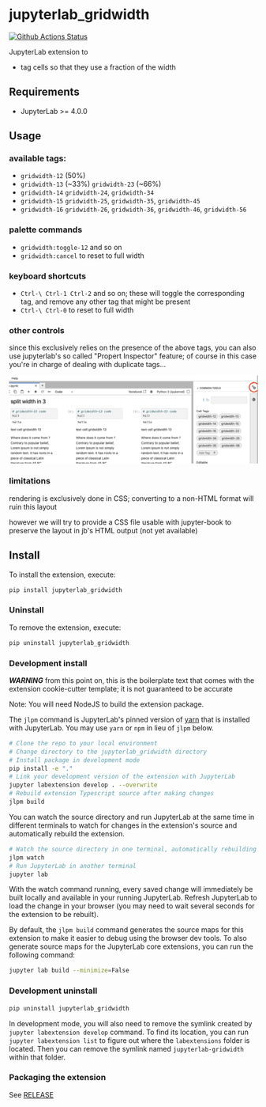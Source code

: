 # jupyterlab_gridwidth

[![Github Actions Status](https://github.com/parmentelat/jupyterlab-gridwidth/workflows/Build/badge.svg)](https://github.com/parmentelat/jupyterlab-gridwidth/actions/workflows/build.yml)

JupyterLab extension to

- tag cells so that they use a fraction of the width

## Requirements

- JupyterLab >= 4.0.0

## Usage

### available tags:

- `gridwidth-12` (50%)
- `gridwidth-13` (~33%) `gridwidth-23` (~66%)
- `gridwidth-14` `gridwidth-24`, `gridwidth-34`
- `gridwidth-15` `gridwidth-25`, `gridwidth-35`, `gridwidth-45`
- `gridwidth-16` `gridwidth-26`, `gridwidth-36`, `gridwidth-46`, `gridwidth-56`

### palette commands

- `gridwidth:toggle-12` and so on
- `gridwidth:cancel` to reset to full width

### keyboard shortcuts

- `Ctrl-\ Ctrl-1 Ctrl-2` and so on; these will toggle the corresponding tag, and
  remove any other tag that might be present
- `Ctrl-\ Ctrl-0` to reset to full width

### other controls

since this exclusively relies on the presence of the above tags, you can also use jupyterlab's so called "Propert Inspector" feature; of course in this case you're in charge of dealing with duplicate tags...

![Alt text](README-property-inspector.png)

### limitations

rendering is exclusively done in CSS; converting to a non-HTML format will ruin
this layout

however we will try to provide a CSS file usable with jupyter-book to
preserve the layout in jb's HTML output (not yet available)

## Install

To install the extension, execute:

```bash
pip install jupyterlab_gridwidth
```

### Uninstall

To remove the extension, execute:

```bash
pip uninstall jupyterlab_gridwidth
```

### Development install

***WARNING*** from this point on, this is the boilerplate text that comes with
the extension cookie-cutter template; it is not guaranteed to be accurate

Note: You will need NodeJS to build the extension package.

The `jlpm` command is JupyterLab's pinned version of
[yarn](https://yarnpkg.com/) that is installed with JupyterLab. You may use
`yarn` or `npm` in lieu of `jlpm` below.

```bash
# Clone the repo to your local environment
# Change directory to the jupyterlab_gridwidth directory
# Install package in development mode
pip install -e "."
# Link your development version of the extension with JupyterLab
jupyter labextension develop . --overwrite
# Rebuild extension Typescript source after making changes
jlpm build
```

You can watch the source directory and run JupyterLab at the same time in
different terminals to watch for changes in the extension's source and
automatically rebuild the extension.

```bash
# Watch the source directory in one terminal, automatically rebuilding when needed
jlpm watch
# Run JupyterLab in another terminal
jupyter lab
```

With the watch command running, every saved change will immediately be built
locally and available in your running JupyterLab. Refresh JupyterLab to load the
change in your browser (you may need to wait several seconds for the extension
to be rebuilt).

By default, the `jlpm build` command generates the source maps for this
extension to make it easier to debug using the browser dev tools. To also
generate source maps for the JupyterLab core extensions, you can run the
following command:

```bash
jupyter lab build --minimize=False
```

### Development uninstall

```bash
pip uninstall jupyterlab_gridwidth
```

In development mode, you will also need to remove the symlink created by
`jupyter labextension develop` command. To find its location, you can run
`jupyter labextension list` to figure out where the `labextensions` folder is
located. Then you can remove the symlink named `jupyterlab-gridwidth` within
that folder.

### Packaging the extension

See [RELEASE](RELEASE.md)
